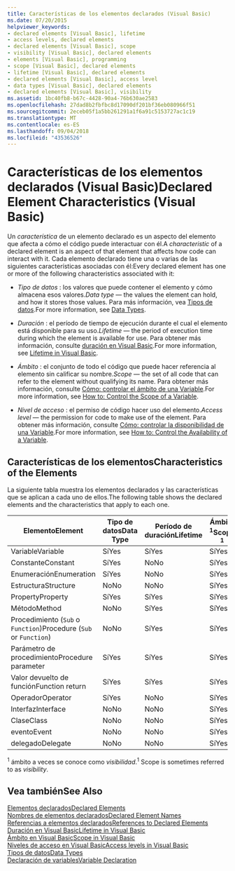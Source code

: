 ```yaml
---
title: Características de los elementos declarados (Visual Basic)
ms.date: 07/20/2015
helpviewer_keywords:
- declared elements [Visual Basic], lifetime
- access levels, declared elements
- declared elements [Visual Basic], scope
- visibility [Visual Basic], declared elements
- elements [Visual Basic], programming
- scope [Visual Basic], declared elements
- lifetime [Visual Basic], declared elements
- declared elements [Visual Basic], access level
- data types [Visual Basic], declared elements
- declared elements [Visual Basic], visibility
ms.assetid: 1bc40fb8-b67c-4428-90a4-76b630ae2583
ms.openlocfilehash: 27dad8b2fbfbc8d17090df201bf36eb080966f51
ms.sourcegitcommit: 2eceb05f1a5bb261291a1f6a91c5153727ac1c19
ms.translationtype: MT
ms.contentlocale: es-ES
ms.lasthandoff: 09/04/2018
ms.locfileid: "43536526"
---
```

# <a name="declared-element-characteristics-visual-basic"></a><span data-ttu-id="f5c3f-102">Características de los elementos declarados (Visual Basic)</span><span class="sxs-lookup"><span data-stu-id="f5c3f-102">Declared Element Characteristics (Visual Basic)</span></span>
<span data-ttu-id="f5c3f-103">Un *característica* de un elemento declarado es un aspecto del elemento que afecta a cómo el código puede interactuar con él.</span><span class="sxs-lookup"><span data-stu-id="f5c3f-103">A *characteristic* of a declared element is an aspect of that element that affects how code can interact with it.</span></span> <span data-ttu-id="f5c3f-104">Cada elemento declarado tiene una o varias de las siguientes características asociadas con él:</span><span class="sxs-lookup"><span data-stu-id="f5c3f-104">Every declared element has one or more of the following characteristics associated with it:</span></span>  
  
-   <span data-ttu-id="f5c3f-105">*Tipo de datos* : los valores que puede contener el elemento y cómo almacena esos valores.</span><span class="sxs-lookup"><span data-stu-id="f5c3f-105">*Data type* — the values the element can hold, and how it stores those values.</span></span> <span data-ttu-id="f5c3f-106">Para más información, vea [Tipos de datos](../../../../visual-basic/language-reference/data-types/index.md).</span><span class="sxs-lookup"><span data-stu-id="f5c3f-106">For more information, see [Data Types](../../../../visual-basic/language-reference/data-types/index.md).</span></span>  
  
-   <span data-ttu-id="f5c3f-107">*Duración* : el período de tiempo de ejecución durante el cual el elemento está disponible para su uso.</span><span class="sxs-lookup"><span data-stu-id="f5c3f-107">*Lifetime* — the period of execution time during which the element is available for use.</span></span> <span data-ttu-id="f5c3f-108">Para obtener más información, consulte [duración en Visual Basic](../../../../visual-basic/programming-guide/language-features/declared-elements/lifetime.md).</span><span class="sxs-lookup"><span data-stu-id="f5c3f-108">For more information, see [Lifetime in Visual Basic](../../../../visual-basic/programming-guide/language-features/declared-elements/lifetime.md).</span></span>  
  
-   <span data-ttu-id="f5c3f-109">*Ámbito* : el conjunto de todo el código que puede hacer referencia al elemento sin calificar su nombre.</span><span class="sxs-lookup"><span data-stu-id="f5c3f-109">*Scope* — the set of all code that can refer to the element without qualifying its name.</span></span> <span data-ttu-id="f5c3f-110">Para obtener más información, consulte [Cómo: controlar el ámbito de una Variable](../../../../visual-basic/programming-guide/language-features/declared-elements/how-to-control-the-scope-of-a-variable.md).</span><span class="sxs-lookup"><span data-stu-id="f5c3f-110">For more information, see [How to: Control the Scope of a Variable](../../../../visual-basic/programming-guide/language-features/declared-elements/how-to-control-the-scope-of-a-variable.md).</span></span>  
  
-   <span data-ttu-id="f5c3f-111">*Nivel de acceso* : el permiso de código hacer uso del elemento.</span><span class="sxs-lookup"><span data-stu-id="f5c3f-111">*Access level* — the permission for code to make use of the element.</span></span> <span data-ttu-id="f5c3f-112">Para obtener más información, consulte [Cómo: controlar la disponibilidad de una Variable](../../../../visual-basic/programming-guide/language-features/declared-elements/how-to-control-the-availability-of-a-variable.md).</span><span class="sxs-lookup"><span data-stu-id="f5c3f-112">For more information, see [How to: Control the Availability of a Variable](../../../../visual-basic/programming-guide/language-features/declared-elements/how-to-control-the-availability-of-a-variable.md).</span></span>  
  
## <a name="characteristics-of-the-elements"></a><span data-ttu-id="f5c3f-113">Características de los elementos</span><span class="sxs-lookup"><span data-stu-id="f5c3f-113">Characteristics of the Elements</span></span>  
 <span data-ttu-id="f5c3f-114">La siguiente tabla muestra los elementos declarados y las características que se aplican a cada uno de ellos.</span><span class="sxs-lookup"><span data-stu-id="f5c3f-114">The following table shows the declared elements and the characteristics that apply to each one.</span></span>  
  
|<span data-ttu-id="f5c3f-115">Elemento</span><span class="sxs-lookup"><span data-stu-id="f5c3f-115">Element</span></span>|<span data-ttu-id="f5c3f-116">Tipo de datos</span><span class="sxs-lookup"><span data-stu-id="f5c3f-116">Data Type</span></span>|<span data-ttu-id="f5c3f-117">Período de duración</span><span class="sxs-lookup"><span data-stu-id="f5c3f-117">Lifetime</span></span>|<span data-ttu-id="f5c3f-118">Ámbito <sup>1</sup></span><span class="sxs-lookup"><span data-stu-id="f5c3f-118">Scope <sup>1</sup></span></span>|<span data-ttu-id="f5c3f-119">Nivel de acceso</span><span class="sxs-lookup"><span data-stu-id="f5c3f-119">Access Level</span></span>|  
|-------------|---------------|--------------|------------------------|------------------|  
|<span data-ttu-id="f5c3f-120">Variable</span><span class="sxs-lookup"><span data-stu-id="f5c3f-120">Variable</span></span>|<span data-ttu-id="f5c3f-121">Sí</span><span class="sxs-lookup"><span data-stu-id="f5c3f-121">Yes</span></span>|<span data-ttu-id="f5c3f-122">Sí</span><span class="sxs-lookup"><span data-stu-id="f5c3f-122">Yes</span></span>|<span data-ttu-id="f5c3f-123">Sí</span><span class="sxs-lookup"><span data-stu-id="f5c3f-123">Yes</span></span>|<span data-ttu-id="f5c3f-124">Sí</span><span class="sxs-lookup"><span data-stu-id="f5c3f-124">Yes</span></span>|  
|<span data-ttu-id="f5c3f-125">Constante</span><span class="sxs-lookup"><span data-stu-id="f5c3f-125">Constant</span></span>|<span data-ttu-id="f5c3f-126">Sí</span><span class="sxs-lookup"><span data-stu-id="f5c3f-126">Yes</span></span>|<span data-ttu-id="f5c3f-127">No</span><span class="sxs-lookup"><span data-stu-id="f5c3f-127">No</span></span>|<span data-ttu-id="f5c3f-128">Sí</span><span class="sxs-lookup"><span data-stu-id="f5c3f-128">Yes</span></span>|<span data-ttu-id="f5c3f-129">Sí</span><span class="sxs-lookup"><span data-stu-id="f5c3f-129">Yes</span></span>|  
|<span data-ttu-id="f5c3f-130">Enumeración</span><span class="sxs-lookup"><span data-stu-id="f5c3f-130">Enumeration</span></span>|<span data-ttu-id="f5c3f-131">Sí</span><span class="sxs-lookup"><span data-stu-id="f5c3f-131">Yes</span></span>|<span data-ttu-id="f5c3f-132">No</span><span class="sxs-lookup"><span data-stu-id="f5c3f-132">No</span></span>|<span data-ttu-id="f5c3f-133">Sí</span><span class="sxs-lookup"><span data-stu-id="f5c3f-133">Yes</span></span>|<span data-ttu-id="f5c3f-134">Sí</span><span class="sxs-lookup"><span data-stu-id="f5c3f-134">Yes</span></span>|  
|<span data-ttu-id="f5c3f-135">Estructura</span><span class="sxs-lookup"><span data-stu-id="f5c3f-135">Structure</span></span>|<span data-ttu-id="f5c3f-136">No</span><span class="sxs-lookup"><span data-stu-id="f5c3f-136">No</span></span>|<span data-ttu-id="f5c3f-137">No</span><span class="sxs-lookup"><span data-stu-id="f5c3f-137">No</span></span>|<span data-ttu-id="f5c3f-138">Sí</span><span class="sxs-lookup"><span data-stu-id="f5c3f-138">Yes</span></span>|<span data-ttu-id="f5c3f-139">Sí</span><span class="sxs-lookup"><span data-stu-id="f5c3f-139">Yes</span></span>|  
|<span data-ttu-id="f5c3f-140">Property</span><span class="sxs-lookup"><span data-stu-id="f5c3f-140">Property</span></span>|<span data-ttu-id="f5c3f-141">Sí</span><span class="sxs-lookup"><span data-stu-id="f5c3f-141">Yes</span></span>|<span data-ttu-id="f5c3f-142">Sí</span><span class="sxs-lookup"><span data-stu-id="f5c3f-142">Yes</span></span>|<span data-ttu-id="f5c3f-143">Sí</span><span class="sxs-lookup"><span data-stu-id="f5c3f-143">Yes</span></span>|<span data-ttu-id="f5c3f-144">Sí</span><span class="sxs-lookup"><span data-stu-id="f5c3f-144">Yes</span></span>|  
|<span data-ttu-id="f5c3f-145">Método</span><span class="sxs-lookup"><span data-stu-id="f5c3f-145">Method</span></span>|<span data-ttu-id="f5c3f-146">No</span><span class="sxs-lookup"><span data-stu-id="f5c3f-146">No</span></span>|<span data-ttu-id="f5c3f-147">Sí</span><span class="sxs-lookup"><span data-stu-id="f5c3f-147">Yes</span></span>|<span data-ttu-id="f5c3f-148">Sí</span><span class="sxs-lookup"><span data-stu-id="f5c3f-148">Yes</span></span>|<span data-ttu-id="f5c3f-149">Sí</span><span class="sxs-lookup"><span data-stu-id="f5c3f-149">Yes</span></span>|  
|<span data-ttu-id="f5c3f-150">Procedimiento (`Sub` o `Function`)</span><span class="sxs-lookup"><span data-stu-id="f5c3f-150">Procedure (`Sub` or `Function`)</span></span>|<span data-ttu-id="f5c3f-151">No</span><span class="sxs-lookup"><span data-stu-id="f5c3f-151">No</span></span>|<span data-ttu-id="f5c3f-152">Sí</span><span class="sxs-lookup"><span data-stu-id="f5c3f-152">Yes</span></span>|<span data-ttu-id="f5c3f-153">Sí</span><span class="sxs-lookup"><span data-stu-id="f5c3f-153">Yes</span></span>|<span data-ttu-id="f5c3f-154">Sí</span><span class="sxs-lookup"><span data-stu-id="f5c3f-154">Yes</span></span>|  
|<span data-ttu-id="f5c3f-155">Parámetro de procedimiento</span><span class="sxs-lookup"><span data-stu-id="f5c3f-155">Procedure parameter</span></span>|<span data-ttu-id="f5c3f-156">Sí</span><span class="sxs-lookup"><span data-stu-id="f5c3f-156">Yes</span></span>|<span data-ttu-id="f5c3f-157">Sí</span><span class="sxs-lookup"><span data-stu-id="f5c3f-157">Yes</span></span>|<span data-ttu-id="f5c3f-158">Sí</span><span class="sxs-lookup"><span data-stu-id="f5c3f-158">Yes</span></span>|<span data-ttu-id="f5c3f-159">No</span><span class="sxs-lookup"><span data-stu-id="f5c3f-159">No</span></span>|  
|<span data-ttu-id="f5c3f-160">Valor devuelto de función</span><span class="sxs-lookup"><span data-stu-id="f5c3f-160">Function return</span></span>|<span data-ttu-id="f5c3f-161">Sí</span><span class="sxs-lookup"><span data-stu-id="f5c3f-161">Yes</span></span>|<span data-ttu-id="f5c3f-162">Sí</span><span class="sxs-lookup"><span data-stu-id="f5c3f-162">Yes</span></span>|<span data-ttu-id="f5c3f-163">Sí</span><span class="sxs-lookup"><span data-stu-id="f5c3f-163">Yes</span></span>|<span data-ttu-id="f5c3f-164">No</span><span class="sxs-lookup"><span data-stu-id="f5c3f-164">No</span></span>|  
|<span data-ttu-id="f5c3f-165">Operador</span><span class="sxs-lookup"><span data-stu-id="f5c3f-165">Operator</span></span>|<span data-ttu-id="f5c3f-166">Sí</span><span class="sxs-lookup"><span data-stu-id="f5c3f-166">Yes</span></span>|<span data-ttu-id="f5c3f-167">No</span><span class="sxs-lookup"><span data-stu-id="f5c3f-167">No</span></span>|<span data-ttu-id="f5c3f-168">Sí</span><span class="sxs-lookup"><span data-stu-id="f5c3f-168">Yes</span></span>|<span data-ttu-id="f5c3f-169">Sí</span><span class="sxs-lookup"><span data-stu-id="f5c3f-169">Yes</span></span>|  
|<span data-ttu-id="f5c3f-170">Interfaz</span><span class="sxs-lookup"><span data-stu-id="f5c3f-170">Interface</span></span>|<span data-ttu-id="f5c3f-171">No</span><span class="sxs-lookup"><span data-stu-id="f5c3f-171">No</span></span>|<span data-ttu-id="f5c3f-172">No</span><span class="sxs-lookup"><span data-stu-id="f5c3f-172">No</span></span>|<span data-ttu-id="f5c3f-173">Sí</span><span class="sxs-lookup"><span data-stu-id="f5c3f-173">Yes</span></span>|<span data-ttu-id="f5c3f-174">Sí</span><span class="sxs-lookup"><span data-stu-id="f5c3f-174">Yes</span></span>|  
|<span data-ttu-id="f5c3f-175">Clase</span><span class="sxs-lookup"><span data-stu-id="f5c3f-175">Class</span></span>|<span data-ttu-id="f5c3f-176">No</span><span class="sxs-lookup"><span data-stu-id="f5c3f-176">No</span></span>|<span data-ttu-id="f5c3f-177">No</span><span class="sxs-lookup"><span data-stu-id="f5c3f-177">No</span></span>|<span data-ttu-id="f5c3f-178">Sí</span><span class="sxs-lookup"><span data-stu-id="f5c3f-178">Yes</span></span>|<span data-ttu-id="f5c3f-179">Sí</span><span class="sxs-lookup"><span data-stu-id="f5c3f-179">Yes</span></span>|  
|<span data-ttu-id="f5c3f-180">evento</span><span class="sxs-lookup"><span data-stu-id="f5c3f-180">Event</span></span>|<span data-ttu-id="f5c3f-181">No</span><span class="sxs-lookup"><span data-stu-id="f5c3f-181">No</span></span>|<span data-ttu-id="f5c3f-182">No</span><span class="sxs-lookup"><span data-stu-id="f5c3f-182">No</span></span>|<span data-ttu-id="f5c3f-183">Sí</span><span class="sxs-lookup"><span data-stu-id="f5c3f-183">Yes</span></span>|<span data-ttu-id="f5c3f-184">Sí</span><span class="sxs-lookup"><span data-stu-id="f5c3f-184">Yes</span></span>|  
|<span data-ttu-id="f5c3f-185">delegado</span><span class="sxs-lookup"><span data-stu-id="f5c3f-185">Delegate</span></span>|<span data-ttu-id="f5c3f-186">No</span><span class="sxs-lookup"><span data-stu-id="f5c3f-186">No</span></span>|<span data-ttu-id="f5c3f-187">No</span><span class="sxs-lookup"><span data-stu-id="f5c3f-187">No</span></span>|<span data-ttu-id="f5c3f-188">Sí</span><span class="sxs-lookup"><span data-stu-id="f5c3f-188">Yes</span></span>|<span data-ttu-id="f5c3f-189">Sí</span><span class="sxs-lookup"><span data-stu-id="f5c3f-189">Yes</span></span>|  
  
 <span data-ttu-id="f5c3f-190"><sup>1</sup> ámbito a veces se conoce como *visibilidad*.</span><span class="sxs-lookup"><span data-stu-id="f5c3f-190"><sup>1</sup> Scope is sometimes referred to as *visibility*.</span></span>  
  
## <a name="see-also"></a><span data-ttu-id="f5c3f-191">Vea también</span><span class="sxs-lookup"><span data-stu-id="f5c3f-191">See Also</span></span>  
 [<span data-ttu-id="f5c3f-192">Elementos declarados</span><span class="sxs-lookup"><span data-stu-id="f5c3f-192">Declared Elements</span></span>](../../../../visual-basic/programming-guide/language-features/declared-elements/index.md)  
 [<span data-ttu-id="f5c3f-193">Nombres de elementos declarados</span><span class="sxs-lookup"><span data-stu-id="f5c3f-193">Declared Element Names</span></span>](../../../../visual-basic/programming-guide/language-features/declared-elements/declared-element-names.md)  
 [<span data-ttu-id="f5c3f-194">Referencias a elementos declarados</span><span class="sxs-lookup"><span data-stu-id="f5c3f-194">References to Declared Elements</span></span>](../../../../visual-basic/programming-guide/language-features/declared-elements/references-to-declared-elements.md)  
 [<span data-ttu-id="f5c3f-195">Duración en Visual Basic</span><span class="sxs-lookup"><span data-stu-id="f5c3f-195">Lifetime in Visual Basic</span></span>](../../../../visual-basic/programming-guide/language-features/declared-elements/lifetime.md)  
 [<span data-ttu-id="f5c3f-196">Ámbito en Visual Basic</span><span class="sxs-lookup"><span data-stu-id="f5c3f-196">Scope in Visual Basic</span></span>](../../../../visual-basic/programming-guide/language-features/declared-elements/scope.md)  
 [<span data-ttu-id="f5c3f-197">Niveles de acceso en Visual Basic</span><span class="sxs-lookup"><span data-stu-id="f5c3f-197">Access levels in Visual Basic</span></span>](../../../../visual-basic/programming-guide/language-features/declared-elements/access-levels.md)  
 [<span data-ttu-id="f5c3f-198">Tipos de datos</span><span class="sxs-lookup"><span data-stu-id="f5c3f-198">Data Types</span></span>](../../../../visual-basic/programming-guide/language-features/data-types/index.md)  
 [<span data-ttu-id="f5c3f-199">Declaración de variables</span><span class="sxs-lookup"><span data-stu-id="f5c3f-199">Variable Declaration</span></span>](../../../../visual-basic/programming-guide/language-features/variables/variable-declaration.md)
